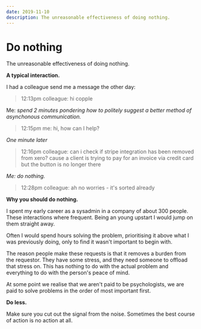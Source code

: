 ```yaml
--- 
date: 2019-11-10
description: The unreasonable effectiveness of doing nothing.
---
```

# Do nothing

The unreasonable effectiveness of doing nothing.

**A typical interaction.**

I had a colleague send me a message the other day:

>  12:13pm colleague: hi copple

Me: *spend 2 minutes pondering how to politely suggest a better method of asynchonous communication.*

> 12:15pm me: hi, how can I help?

*One minute later*

> 12:16pm colleague: can i check if stripe integration has been removed from xero? cause a client is trying to pay for an invoice via credit card but the button is no longer there

*Me: do nothing.*

> 12:28pm colleague: ah no worries - it's sorted already


**Why you should do nothing.**

I spent my early career as a sysadmin in a company of about 300 people. These interactions where frequent. Being an young upstart I would jump on them straight away.

Often I would spend hours solving the problem, prioritising it above what I was previously doing, only to find it wasn't important to begin with.

The reason people make these requests is that it removes a burden from the requestor. They have some stress, and they need someone to offload that stress on. This has nothing to do with the actual problem and everything to do with the person's peace of mind.

At some point we realise that we aren't paid to be psychologists, we are paid to solve problems in the order of most important first. 

**Do less.**

Make sure you cut out the signal from the noise. Sometimes the best course of action is no action at all.